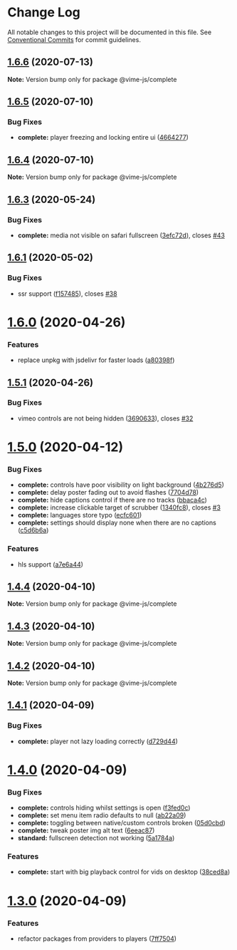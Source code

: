 # Change Log

All notable changes to this project will be documented in this file.
See [Conventional Commits](https://conventionalcommits.org) for commit guidelines.

## [1.6.6](https://github.com/vime-js/vime/tree/master/packages/vime-complete/compare/v1.6.5...v1.6.6) (2020-07-13)

**Note:** Version bump only for package @vime-js/complete





## [1.6.5](https://github.com/vime-js/vime/tree/master/packages/vime-complete/compare/v1.6.4...v1.6.5) (2020-07-10)


### Bug Fixes

* **complete:** player freezing and locking entire ui ([4664277](https://github.com/vime-js/vime/tree/master/packages/vime-complete/commit/4664277646a4bdf311999c51ee31124454a65f53))





## [1.6.4](https://github.com/vime-js/vime/tree/master/packages/vime-complete/compare/v1.6.3...v1.6.4) (2020-07-10)

**Note:** Version bump only for package @vime-js/complete





## [1.6.3](https://github.com/vime-js/vime/tree/master/packages/vime-complete/compare/v1.6.2...v1.6.3) (2020-05-24)


### Bug Fixes

* **complete:** media not visible on safari fullscreen ([3efc72d](https://github.com/vime-js/vime/tree/master/packages/vime-complete/commit/3efc72d8e383e1e84061a35ce6a17c87ba244308)), closes [#43](https://github.com/vime-js/vime/tree/master/packages/vime-complete/issues/43)





## [1.6.1](https://github.com/vime-js/vime/tree/master/packages/vime-complete/compare/v1.6.0...v1.6.1) (2020-05-02)


### Bug Fixes

* ssr support ([f157485](https://github.com/vime-js/vime/tree/master/packages/vime-complete/commit/f157485266a047e738edbc5fb24576bc52fad52a)), closes [#38](https://github.com/vime-js/vime/tree/master/packages/vime-complete/issues/38)





# [1.6.0](https://github.com/vime-js/vime/tree/master/packages/vime-complete/compare/v1.5.1...v1.6.0) (2020-04-26)


### Features

* replace unpkg with jsdelivr for faster loads ([a80398f](https://github.com/vime-js/vime/tree/master/packages/vime-complete/commit/a80398ff6dc45ba28d88566585b73c57eedd7d82))





## [1.5.1](https://github.com/vime-js/vime/tree/master/packages/vime-complete/compare/v1.5.0...v1.5.1) (2020-04-26)


### Bug Fixes

* vimeo controls are not being hidden ([3690633](https://github.com/vime-js/vime/tree/master/packages/vime-complete/commit/36906336f94aebe31a97fcfa860036f2bf5525da)), closes [#32](https://github.com/vime-js/vime/tree/master/packages/vime-complete/issues/32)





# [1.5.0](https://github.com/vime-js/vime/tree/master/packages/vime-complete/compare/v1.4.4...v1.5.0) (2020-04-12)


### Bug Fixes

* **complete:** controls have poor visibility on light background ([4b276d5](https://github.com/vime-js/vime/tree/master/packages/vime-complete/commit/4b276d5b1d99dc0b3cc0e38db583ceb7c8ae274d))
* **complete:** delay poster fading out to avoid flashes ([7704d78](https://github.com/vime-js/vime/tree/master/packages/vime-complete/commit/7704d78a54f354c633f57186f5f17c3342aa8141))
* **complete:** hide captions control if there are no tracks ([bbaca4c](https://github.com/vime-js/vime/tree/master/packages/vime-complete/commit/bbaca4c5355d81c10143021fb322591aaea29a09))
* **complete:** increase clickable target of scrubber ([1340fc8](https://github.com/vime-js/vime/tree/master/packages/vime-complete/commit/1340fc8fff7279f465b26576041bc6fc20ce39fb)), closes [#3](https://github.com/vime-js/vime/tree/master/packages/vime-complete/issues/3)
* **complete:** languages store typo ([ecfc601](https://github.com/vime-js/vime/tree/master/packages/vime-complete/commit/ecfc6018997fde37aa87eb2ee2e7ebb1c8ddfabd))
* **complete:** settings should display none when there are no captions ([c5d6b6a](https://github.com/vime-js/vime/tree/master/packages/vime-complete/commit/c5d6b6abc736a23b0a5666b68c35cd28296c2617))


### Features

* hls support ([a7e6a44](https://github.com/vime-js/vime/tree/master/packages/vime-complete/commit/a7e6a448f70a98858df3fee5cd92e7b5736da7da))





## [1.4.4](https://github.com/vime-js/vime/tree/master/packages/vime-complete/compare/v1.4.3...v1.4.4) (2020-04-10)

**Note:** Version bump only for package @vime-js/complete





## [1.4.3](https://github.com/vime-js/vime/tree/master/packages/vime-complete/compare/v1.4.2...v1.4.3) (2020-04-10)

**Note:** Version bump only for package @vime-js/complete





## [1.4.2](https://github.com/vime-js/vime/tree/master/packages/vime-complete/compare/v1.4.1...v1.4.2) (2020-04-10)

**Note:** Version bump only for package @vime-js/complete





## [1.4.1](https://github.com/vime-js/vime/tree/master/packages/vime-complete/compare/v1.4.0...v1.4.1) (2020-04-09)


### Bug Fixes

* **complete:** player not lazy loading correctly ([d729d44](https://github.com/vime-js/vime/tree/master/packages/vime-complete/commit/d729d4457950070ed7913b4af475e9815089c019))





# [1.4.0](https://github.com/vime-js/vime/tree/master/packages/vime-complete/compare/v1.3.0...v1.4.0) (2020-04-09)


### Bug Fixes

* **complete:** controls hiding whilst settings is open ([f3fed0c](https://github.com/vime-js/vime/tree/master/packages/vime-complete/commit/f3fed0cd039038acf1f55406613f61c2afb52c8a))
* **complete:** set menu item radio defaults to null ([ab22a09](https://github.com/vime-js/vime/tree/master/packages/vime-complete/commit/ab22a090208b328e1d535ab00356f3328ceab945))
* **complete:** toggling between native/custom controls broken ([05d0cbd](https://github.com/vime-js/vime/tree/master/packages/vime-complete/commit/05d0cbd055924caf605749e18f3cf8a00020d752))
* **complete:** tweak poster img alt text ([6eeac87](https://github.com/vime-js/vime/tree/master/packages/vime-complete/commit/6eeac874204ecd7dc74f12a15fff61d46f6ff485))
* **standard:** fullscreen detection not working ([5a1784a](https://github.com/vime-js/vime/tree/master/packages/vime-complete/commit/5a1784a89c533b3b374819b44f3c009109d13123))


### Features

* **complete:** start with big playback control for vids on desktop ([38ced8a](https://github.com/vime-js/vime/tree/master/packages/vime-complete/commit/38ced8a6ba7e81ccdb5339b2787e4342c44f5c7d))





# [1.3.0](https://github.com/vime-js/vime/tree/master/packages/vime-complete/compare/v1.2.0...v1.3.0) (2020-04-09)


### Features

* refactor packages from providers to players ([7ff7504](https://github.com/vime-js/vime/tree/master/packages/vime-complete/commit/7ff75045788b267688f4cb7f970ce9bb3426036a))
